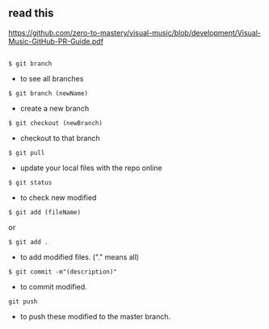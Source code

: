 ## read this 
https://github.com/zero-to-mastery/visual-music/blob/development/Visual-Music-GitHub-PR-Guide.pdf


## 

```
$ git branch
```
- to see all branches

```
$ git branch (newName)
```
- create a new branch

```
$ git checkout (newBranch)
```
- checkout to that branch

```
$ git pull
```
- update your local files with the repo online

```
$ git status
```
- to check new modified

```
$ git add (fileName)
```
or
```
$ git add .
```
- to add modified files. ("." means all)

```
$ git commit -m"(description)"
```
- to commit modified.
```
git push
```
- to push these modified to the master branch.   

